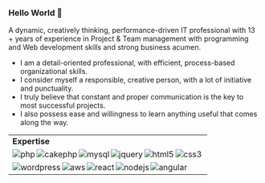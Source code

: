 ### Hello World 👋
A dynamic, creatively thinking, performance-driven IT professional with 13 + years of experience in Project & Team management with programming and Web development skills and strong business acumen.
<br>
- I am a detail-oriented professional, with efficient, process-based organizational skills. 
- I consider myself a responsible, creative person, with a lot of initiative and punctuality.
- I truly believe that constant and proper communication is the key to most successful projects. 
- I also possess ease and willingness to learn anything useful that comes along the way.
<table>
<tr>
<td>
  <strong>Expertise</strong>
</td>
</tr>
<tr style="border:0px">
<td>
<img align="left" alt="php" src="https://img.shields.io/badge/php-blue?&style=for-the-badge&logo=php&logoColor=white" />
<img align="left" alt="cakephp" src="https://img.shields.io/badge/CakePhp-red?logo=cakephp&logoColor=white&style=for-the-badge" />
<img align="left" alt="mysql" src="https://img.shields.io/badge/MySQL-orange?&style=for-the-badge&logo=mysql&logoColor=white" />
<img align="left" alt="jquery" src="https://img.shields.io/badge/jQuery-blue?&style=for-the-badge&logo=jQuery&logoColor=white" />
<img align="left" alt="html5" src="https://img.shields.io/badge/HTML5-orange?&style=for-the-badge&logo=html5&logoColor=white" />
<img align="left" alt="css3" src="https://img.shields.io/badge/CSS3-blue?&style=for-the-badge&logo=css3&logoColor=white" />
</td>
</tr>
<tr>
<td>
<img align="left" alt="wordpress" src="https://img.shields.io/badge/wordpress-blue?&style=for-the-badge&logo=wordpress&logoColor=white" />
<img align="left" alt="aws" src="https://img.shields.io/badge/Amazon%20AWS-orange?logo=amazon-aws&logoColor=white&style=for-the-badge" />
<img align="left" alt="react" src="https://img.shields.io/badge/react%20-%2320232a.svg?&style=for-the-badge&logo=react&logoColor=%2361DAFB" />
<img align="left" alt="nodejs" src="https://img.shields.io/badge/node.js%20-%2343853D.svg?&style=for-the-badge&logo=node.js&logoColor=white" />
<img align="left" alt="angular" src="https://img.shields.io/badge/Angular-red?logo=angular&logoColor=white&style=for-the-badge" />
</td>
</tr>
</table>

